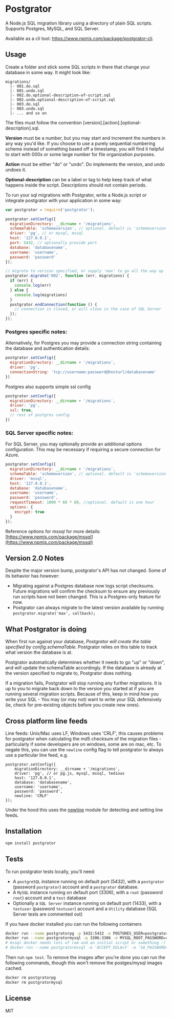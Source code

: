# Postgrator

A Node.js SQL migration library using a directory of plain SQL scripts.
Supports Postgres, MySQL, and SQL Server.

Available as a cli tool: https://www.npmjs.com/package/postgrator-cli.

## Usage

Create a folder and stick some SQL scripts in there that change your database in some way. It might look like:

```
migrations/
  |- 001.do.sql
  |- 001.undo.sql
  |- 002.do.optional-description-of-script.sql
  |- 002.undo.optional-description-of-script.sql
  |- 003.do.sql
  |- 003.undo.sql
  |- ... and so on
```

The files must follow the convention [version].[action].[optional-description].sql.

**Version** must be a number, but you may start and increment the numbers in any way you'd like.
If you choose to use a purely sequential numbering scheme instead of something based off a timestamp,
you will find it helpful to start with 000s or some large number for file organization purposes.

**Action** must be either "do" or "undo". Do implements the version, and undo undoes it.

**Optional-description** can be a label or tag to help keep track of what happens inside the script. Descriptions should not contain periods.

To run your sql migrations with Postgrator, write a Node.js script or integrate postgrator with your application in some way:

```js
var postgrator = require('postgrator');

postgrator.setConfig({
  migrationDirectory: __dirname + '/migrations',
  schemaTable: 'schemaversion', // optional. default is 'schemaversion'
  driver: 'pg', // or mysql, mssql
  host: '127.0.0.1',
  port: 5432, // optionally provide port
  database: 'databasename',
  username: 'username',
  password: 'password'
});

// migrate to version specified, or supply 'max' to go all the way up
postgrator.migrate('002', function (err, migrations) {
  if (err) {
    console.log(err)
  } else {
    console.log(migrations)
  }
  postgrator.endConnection(function () {
    // connection is closed, or will close in the case of SQL Server
  });
});
```


### Postgres specific notes:

Alternatively, for Postgres you may provide a connection string containing the database and authentication details:

```js
postgrator.setConfig({
  migrationDirectory: __dirname + '/migrations',
  driver: 'pg',
  connectionString: 'tcp://username:password@hosturl/databasename'
})
```

Postgres also supports simple ssl config
```js
postgrator.setConfig({
  migrationDirectory: __dirname + '/migrations',
  driver: 'pg',
  ssl: true,
  // rest of postgres config
})
```

### SQL Server specific notes:

For SQL Server, you may optionally provide an additional options configuration. This may be necessary if requiring a secure connection for Azure.

```js
postgrator.setConfig({
  migrationDirectory: __dirname + '/migrations',
  schemaTable: 'schemaversion', // optional. default is 'schemaversion'
  driver: 'mssql', 
  host: '127.0.0.1',
  database: 'databasename',
  username: 'username',
  password: 'password',
  requestTimeout: 1000 * 60 * 60, //optional. default is one hour
  options: {
    encrypt: true
  }
});

```

Reference options for mssql for more details: [https://www.npmjs.com/package/mssql](https://www.npmjs.com/package/mssql)



## Version 2.0 Notes

Despite the major version bump, postgrator's API has not changed. Some of its behavior has however:

- Migrating against a Postgres database now logs script checksums. Future migrations will confirm the checksum to ensure any previously run scripts have not been changed. This is a Postgres-only feature for now.
- Postgrator can always migrate to the latest version available by running ```postgrator.migrate('max', callback);```



## What Postgrator is doing

When first run against your database, *Postgrator will create the table specified by config.schemaTable.* Postgrator relies on this table to track what version the database is at.

Postgrator automatically determines whether it needs to go "up" or "down", and will update the schemaTable accordingly. If the database is already at the version specified to migrate to, Postgrator does nothing.

If a migration fails, Postgrator will stop running any further migrations. It is up to you to migrate back down to the version you started at if you are running several migration scripts. Because of this, keep in mind how you write your SQL - You may (or may not) want to write your SQL defensively (ie, check for pre-existing objects before you create new ones).



## Cross platform line feeds

Line feeds: Unix/Mac uses LF, Windows uses 'CRLF', this causes problems for postgrator when calculating the md5 checksum of the migration files - particularly if some developers are on windows, some are on mac, etc. To negate this, you can use the `newline` config flag to tell postgrator to always use a particular line feed, e.g.

```
postgrator.setConfig({
    migrationDirectory: __dirname + '/migrations',
    driver: 'pg', // or pg.js, mysql, mssql, tedious
    host: '127.0.0.1',
    database: 'databasename',
    username: 'username',
    password: 'password',
    newline: 'CRLF'
});
```

Under the hood this uses the [newline](www.npmjs.com/package/newline) module for detecting and setting line feeds.



## Installation

```js
npm install postgrator
```


## Tests
To run postgrator tests locally, you'll need:
- A `postgreSQL` instance running on default port (5432), with a `postgrator` (password `postgrator`) account and a `postgrator` database.
- A `MySQL` instance running on default port (3306), with a `root` (password `root`) account and a `test` database
- Optionally a `SQL Server` instance running on default port (1433), with a `testuser` (password `testuser`) account and a `Utility` database (SQL Server tests are commented out)

If you have docker installed you can run the following containers

```sh
docker run --name postgratorpg -p 5432:5432 -e POSTGRES_USER=postgrator -e POSTGRES_PASSWORD=postgrator -d postgres
docker run --name postgratormysql -p 3306:3306 -e MYSQL_ROOT_PASSWORD=root -e MYSQL_DATABASE=test -d mysql
# mssql docker needs lots of ram and an initial script or something :(
# docker run --name postgratormssql -e 'ACCEPT_EULA=Y' -e 'SA_PASSWORD=testuser' -p 1433:1433 -d microsoft/mssql-server-linux
```

Then run `npm test`. To remove the images after you're done you can run the following commands, 
though this won't remove the postges/mysql images cached.

```sh
docker rm postgratorpg
docker rm postgratormysql
```

## License

MIT
